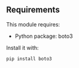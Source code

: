 ## Requirements

This module requires:

- Python package: boto3

Install it with:

```bash
pip install boto3